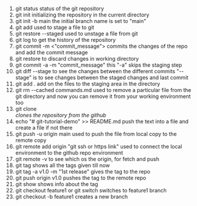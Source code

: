 1. git status
   status of the git repository
2. git init
   initializing the repository in the current directory
3. git init -b main
   the initial branch name is set to "main"
4. git add <file name>
   used to stage a file to git
5. git restore --staged <file>
   used to unstage a file from git
6. git log
   to get the history of the repository
7. git commit -m <"commit_message">
   commits the changes of the repo and add the commit message
8. git restore <file>
   to discard changes in working directory
9. git commit -a -m "commit_message"
   this "-a" skips the staging step
10. git diff --stage
    to see the changes between the different commits
    "--stage" is to see changes between the staged changes and last commit
11. git add .
    add on the files to the staging area in the directory
12. git rm --cached commands.md
    used to remove a particular file from the git directory and now you can remove it from your working environment too
13. git clone <address of the repo>
    clones the repository from the github
14. echo "# git-tutorial-demo" >> README.md
    push the text into a file and create a file if not there
15. git push -u origin main
    used to push the file from local copy to the remote copy
16. git remote add origin "git ssh or https link"
    used to connect the local environment to the github repo environment
17. git remote -v
    to see which os the origin, for fetch and push
18. git tag
    shows all the tags given till now
19. git tag -a v1.0 -m "1st release"
    gives the tag to the repo
20. git push origin v1.0
    pushes the tag to the remote repo
21. git show <tag>
    shows info about the tag
22. git checkout feature1 or git switch
    switches to feature1 branch
23. git checkout -b feature1
    creates a new branch
